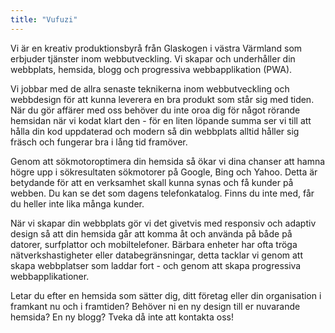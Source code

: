 ```yaml
---
title: "Vufuzi"
---
```


Vi är en kreativ produktionsbyrå från Glaskogen i västra Värmland som erbjuder tjänster inom webbutveckling. Vi skapar och underhåller din webbplats, hemsida, blogg och progressiva webbapplikation (PWA).

Vi jobbar med de allra senaste teknikerna inom webbutveckling och webbdesign för att kunna leverera en bra produkt som står sig med tiden. När du gör affärer med oss behöver du inte oroa dig för något rörande hemsidan när vi kodat klart den - för en liten löpande summa ser vi till att hålla din kod uppdaterad och modern så din webbplats alltid håller sig fräsch och fungerar bra i lång tid framöver.

Genom att sökmotoroptimera din hemsida så ökar vi dina chanser att hamna högre upp i sökresultaten sökmotorer på Google, Bing och Yahoo. Detta är betydande för att en verksamhet skall kunna synas och få kunder på webben. Du kan se det som dagens telefonkatalog. Finns du inte med, får du heller inte lika många kunder.

När vi skapar din webbplats gör vi det givetvis med responsiv och adaptiv design så att din hemsida går att komma åt och använda på både på datorer, surfplattor och mobiltelefoner. Bärbara enheter har ofta tröga nätverkshastigheter eller databegränsningar, detta tacklar vi genom att skapa webbplatser som laddar fort - och genom att skapa progressiva webbapplikationer.

Letar du efter en hemsida som sätter dig, ditt företag eller din organisation i framkant nu och i framtiden? Behöver ni en ny design till er nuvarande hemsida? En ny blogg? Tveka då inte att kontakta oss!
